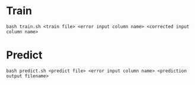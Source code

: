 # Train
```
bash train.sh <train file> <error input column name> <corrected input column name>
```

# Predict
```
bash predict.sh <predict file> <error input column name> <prediction output filename>
```